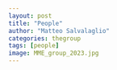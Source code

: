 ```yaml
---
layout: post
title: "People"
author: "Matteo Salvalaglio"
categories: thegroup
tags: [people]
image: MME_group_2023.jpg
---
```


